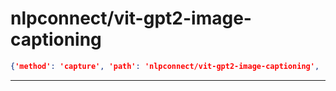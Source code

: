 
# nlpconnect/vit-gpt2-image-captioning

```json
{'method': 'capture', 'path': 'nlpconnect/vit-gpt2-image-captioning', 'url': 'https://huggingface.co/nlpconnect/vit-gpt2-image-captioning', 'local_path': 'nlpconnect/vit_gpt2_image_captioning'}
```

---

